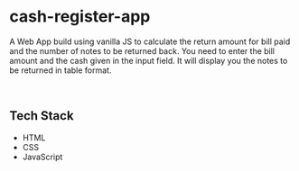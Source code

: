 # cash-register-app
 
A Web App build using vanilla JS to calculate the return amount for bill paid and the number of notes to be returned back. You need to enter the bill amount and the cash given in the input field. It will display you the notes to be returned in table format.

<br/>

## Tech Stack
* HTML
* CSS
* JavaScript